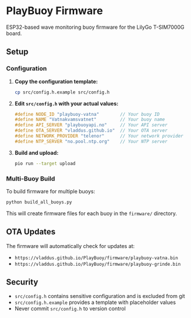 # PlayBuoy Firmware

ESP32-based wave monitoring buoy firmware for the LilyGo T-SIM7000G board.

## Setup

### Configuration

1. **Copy the configuration template:**
   ```bash
   cp src/config.h.example src/config.h
   ```

2. **Edit `src/config.h` with your actual values:**
   ```cpp
   #define NODE_ID "playbuoy-vatna"        // Your buoy ID
   #define NAME "Vatnakvamsvatnet"         // Your buoy name
   #define API_SERVER "playbuoyapi.no"     // Your API server
   #define OTA_SERVER "vladdus.github.io"  // Your OTA server
   #define NETWORK_PROVIDER "telenor"      // Your network provider
   #define NTP_SERVER "no.pool.ntp.org"    // Your NTP server
   ```

3. **Build and upload:**
   ```bash
   pio run --target upload
   ```

### Multi-Buoy Build

To build firmware for multiple buoys:

```bash
python build_all_buoys.py
```

This will create firmware files for each buoy in the `firmware/` directory.

## OTA Updates

The firmware will automatically check for updates at:
- `https://vladdus.github.io/PlayBuoy/firmware/playbuoy-vatna.bin`
- `https://vladdus.github.io/PlayBuoy/firmware/playbuoy-grinde.bin`

## Security

- `src/config.h` contains sensitive configuration and is excluded from git
- `src/config.h.example` provides a template with placeholder values
- Never commit `src/config.h` to version control
